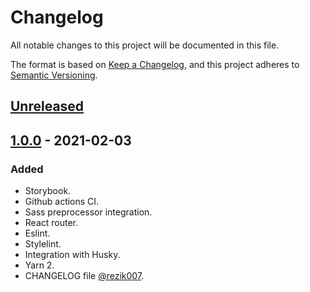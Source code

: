 # Changelog

All notable changes to this project will be documented in this file.

The format is based on [Keep a Changelog](https://keepachangelog.com/en/1.0.0/),
and this project adheres to [Semantic Versioning](https://semver.org/spec/v2.0.0.html).

## [Unreleased]

## [1.0.0] - 2021-02-03

### Added

- Storybook.
- Github actions CI.
- Sass preprocessor integration.
- React router.
- Eslint.
- Stylelint.
- Integration with Husky.
- Yarn 2.
- CHANGELOG file [@rezik007](https://github.com/rezik007).

[unreleased]: https://github.com/Mrozelek/bitcoin-stock-exchange/compare/v1.0.0...HEAD
[1.0.0]: https://github.com/Mrozelek/bitcoin-stock-exchange/releases/tag/v1.0.0